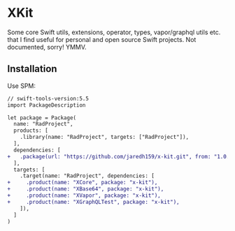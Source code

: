 # XKit

Some core Swift utils, extensions, operator, types, vapor/graphql utils etc. that I find
useful for personal and open source Swift projects. Not documented, sorry! YMMV.

## Installation

Use SPM:

```diff
// swift-tools-version:5.5
import PackageDescription

let package = Package(
  name: "RadProject",
  products: [
    .library(name: "RadProject", targets: ["RadProject"]),
  ],
  dependencies: [
+   .package(url: "https://github.com/jaredh159/x-kit.git", from: "1.0.1")
  ],
  targets: [
    .target(name: "RadProject", dependencies: [
+     .product(name: "XCore", package: "x-kit"),
+     .product(name: "XBase64", package: "x-kit"),
+     .product(name: "XVapor", package: "x-kit"),
+     .product(name: "XGraphQLTest", package: "x-kit"),
    ]),
  ]
)
```
